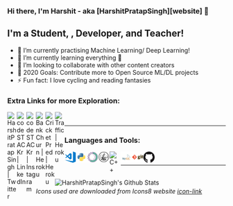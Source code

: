 ### Hi there, I'm Harshit - aka [HarshitPratapSingh][website] 👋

## I'm a Student, , Developer, and Teacher!
- 🔭 I’m currently practising Machine Learning/ Deep Learning!
- 🌱 I’m currently learning everything 🤣
- 👯 I’m looking to collaborate with other content creators
- 🥅 2020 Goals: Contribute more to Open Source ML/DL projects
- ⚡ Fun fact: I love cycling and reading fantasies

### Extra Links for more Exploration:

[<img align="left" alt="HarshitPratapSingh | Twitter" width="22px" src="https://cdn.jsdelivr.net/npm/simple-icons@v3/icons/twitter.svg" />][twitter]
[<img align="left" alt="codeSTACKr | LinkedIn" width="22px" src="https://cdn.jsdelivr.net/npm/simple-icons@v3/icons/linkedin.svg" />][linkedin]
[<img align="left" alt="codeSTACKr | Instagram" width="22px" src="https://cdn.jsdelivr.net/npm/simple-icons@v3/icons/instagram.svg" />][instagram]
[<img align="left" alt="Bank Churn | Heroku" width="22px" src="https://github.com/HarshitPratapSingh/HarshitPratapSingh/blob/master/icons/Bank-churn.ico?raw=true" />][bank-churn]
[<img align="left" alt="Cricket Pred | Heroku" width="22px" src="https://github.com/HarshitPratapSingh/HarshitPratapSingh/blob/master/icons/Cricket.ico?raw=true" />][cricket-pred]
[<img align="left" alt="Traffic | Heroku" width="22px" src="https://github.com/HarshitPratapSingh/HarshitPratapSingh/blob/master/icons/Traffic.ico?raw=true" />][traffic-rec]

<br />

---

### Languages and Tools:

<img align="left" alt="Visual Studio Code" width="26px" src="https://raw.githubusercontent.com/github/explore/80688e429a7d4ef2fca1e82350fe8e3517d3494d/topics/visual-studio-code/visual-studio-code.png" />
<img align="left" alt="Python" width="26px" src="https://raw.githubusercontent.com/github/explore/80688e429a7d4ef2fca1e82350fe8e3517d3494d/topics/python/python.png" />
<img align="left" alt="Anaconda" width="26px" src="https://github.com/HarshitPratapSingh/HarshitPratapSingh/blob/master/icons/anaconda.png?raw=true" />
<img align="left" alt="Java" width="26px" src="https://github.com/HarshitPratapSingh/HarshitPratapSingh/blob/master/icons/java.png?raw=true" />
<img align="left" alt="C++" width="26px" src="https://github.com/HarshitPratapSingh/HarshitPratapSingh/blob/master/icons/.png?raw=true" />
<img align="left" alt="MySQL" width="26px" src="https://raw.githubusercontent.com/github/explore/80688e429a7d4ef2fca1e82350fe8e3517d3494d/topics/mysql/mysql.png" />
<img align="left" alt="Git" width="26px" src="https://raw.githubusercontent.com/github/explore/80688e429a7d4ef2fca1e82350fe8e3517d3494d/topics/git/git.png" />
<img align="left" alt="GitHub" width="26px" src="https://raw.githubusercontent.com/github/explore/78df643247d429f6cc873026c0622819ad797942/topics/github/github.png" />

<br />

---

<br />

<img align="left" alt="HarshitPratapSingh's Github Stats" src="https://github-readme-stats.vercel.app/api?username=HarshitPratapSingh&show_icons=true&hide_border=true" />


###### Icons used are downloaded from Icons8 website [icon-link]
[bank-churn]: https://bank-churn.herokuapp.com/
[twitter]: https://twitter.com/HarshitpratapU
[instagram]: https://instagram.com/Harshitpratapsingh_
[linkedin]: https://linkedin.com/in/HarshitPratapSingh
[cricket-pred]: https://cricket-predictor.herokuapp.com/
[traffic-rec]: https://ml1-rsdr.herokuapp.com/
[icon-link]: https://icons8.com/
